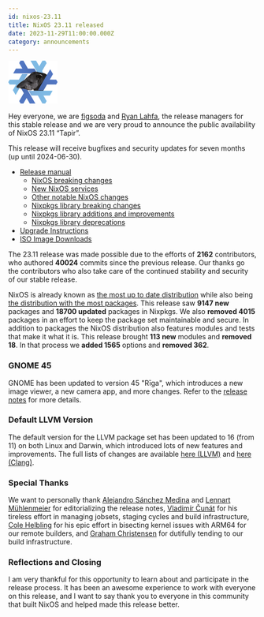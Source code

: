 ```yaml
---
id: nixos-23.11
title: NixOS 23.11 released
date: 2023-11-29T11:00:00.000Z
category: announcements
---
```

[![NixOS 23.05 Stoat logo](../../../assets/logo/nixos-logo-23.11-tapir-lores.png)](https://github.com/NixOS/nixos-artwork/blob/master/releases/23.11-tapir/tapir.png)

Hey everyone, we are [figsoda](https://github.com/figsoda) and [Ryan Lahfa](https://github.com/RaitoBezarius), the release managers for this stable release and we are very proud to announce the public availability of NixOS 23.11 “Tapir”.

This release will receive bugfixes and security updates for seven months (up until 2024-06-30).

*   [Release manual](/manual/nixos/stable/release-notes.html#sec-release-23.11)
    *   [NixOS breaking changes](/manual/nixos/stable/release-notes#sec-release-23.11-nixos-breaking-changes)
    *   [New NixOS services](/manual/nixos/stable/release-notes#sec-release-23.11-nixos-new-services)
    *   [Other notable NixOS changes](/manual/nixos/stable/release-notes#sec-release-23.11-nixos-notable-changes)
    *   [Nixpkgs library breaking changes](/manual/nixos/stable/release-notes#sec-release-23.11-lib-breaking)
    *   [Nixpkgs library additions and improvements](/manual/nixos/stable/release-notes#sec-release-23.11-lib-additions-improvements)
    *   [Nixpkgs library deprecations](/manual/nixos/stable/release-notes#sec-release-23.11-lib-deprecations)
*   [Upgrade Instructions](/manual/nixos/stable/index.html#sec-upgrading)
*   [ISO Image Downloads](/download.html#download-nixos)

The 23.11 release was made possible due to the efforts of **2162** contributors, who authored **40024** commits since the previous release.
Our thanks go the contributors who also take care of the continued stability and security of our stable release.

NixOS is already known as [the most up to date distribution](https://repology.org/repositories/statistics/newest) while also being [the distribution with the most packages](https://repology.org/repositories/statistics/total). This release saw **9147 new** packages and **18700 updated** packages in Nixpkgs. We also **removed 4015** packages in an effort to keep the package set maintainable and secure.
In addition to packages the NixOS distribution also features modules and tests that make it what it is. This release brought **113 new** modules and **removed 18**. In that process we **added 1565** options and **removed 362**.

### GNOME 45

GNOME has been updated to version 45 "Rīga", which introduces a new image viewer, a new camera app, and more changes. Refer to the [release notes](https://release.gnome.org/45/) for more details.

### Default LLVM Version

The default version for the LLVM package set has been updated to 16 (from 11) on both Linux and Darwin, which introduced lots of new features and improvements. The full lists of changes are available [here (LLVM)](https://releases.llvm.org/16.0.0/docs/ReleaseNotes.html) and [here (Clang)](https://releases.llvm.org/16.0.0/tools/clang/docs/ReleaseNotes.html).

### Special Thanks

We want to personally thank [Alejandro Sánchez Medina](https://github.com/alejandrosame) and [Lennart Mühlenmeier](https://github.com/riotbib) for editorializing the release notes, [Vladimír Čunát](https://github.com/vcunat) for his tireless effort in managing jobsets, staging cycles and build infrastructure, [Cole Helbling](https://github.com/cole-h) for his epic effort in bisecting kernel issues with ARM64 for our remote builders, and [Graham Christensen](https://github.com/grahamc) for dutifully tending to our build infrastructure.

### Reflections and Closing

I am very thankful for this opportunity to learn about and participate in the release process. It has been an awesome experience to work with everyone on this release, and I want to say thank you to everyone in this community that built NixOS and helped made this release better.
